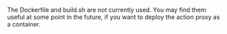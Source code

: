 The Dockerfile and build.sh are not currently used. You may find them
useful at some point in the future, if you want to deploy the action
proxy as a container.
